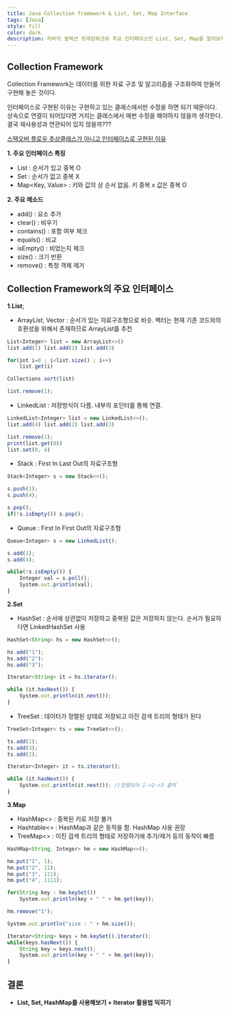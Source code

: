 ```yaml
---
title: Java Collection framework & List, Set, Map Interface
tags: [Java]
style: fill
color: dark
description: 자바의 컬렉션 프레임워크와 주요 인터페이스인 List, Set, Map을 알아보자
---
```


## Collection Framework
Collection Framework는 데이터를 위한 자료 구조 및 알고리즘을 구조화하여 만들어 구현해 놓은 것이다.

인터페이스로 구현된 이유는 구현하고 있는 클래스에서만 수정을 하면 되기 때문이다. 상속으로 연결이 되어있다면 거치는 클래스에서 매번 수정을 해야하지 않을까 생각한다. 결국 재사용성과 연관되어 있지 않을까??? 

[스택오버 플로우 추상클래스가 아니고 인터페이스로 구현된 이유](https://softwareengineering.stackexchange.com/questions/262706/why-liste-is-an-interface-but-not-abstract-class)

**1. 주요 인터페이스 특징**
- List<E> : 순서가 있고 중복 O
- Set<E> : 순서가 없고 중복 X
- Map<Key, Value> : 키와 값의 상 순서 없음. 키 중복 x 값은 중복 O

**2. 주요 메소드**
- add() : 요소 추가
- clear() : 비우기
- contains() : 포함 여부 체크
- equals() : 비교
- isEmpty() : 비었는지 체크 
- size() : 크기 반환
- remove() : 특정 객체 제거

## Collection Framework의 주요 인터페이스
**1.List**;
- ArrayList, Vector : 순서가 있는 자료구조형으로 비슷. 벡터는 현재 기존 코드와의 호환성을 위해서 존재하므로 ArrayList를 추천
```javascript
List<Integer> list = new ArrayList<>()
list.add(1) list.add(2) list.add(3)

for(int i=0 ; i<list.size() ; i++)
    list.get(i)

Collections.sort(list)

list.remove(1);
```

- LinkedList : 저장방식이 다름. 내부의 포인터를 통해 연결.
```javascript
LinkedList<Integer> list = new LinkedList<>();
list.add(4) list.add(2) list.add(3)

list.remove(1);
print(list.get(0))
list.set(0, 4)
```

- Stack : First In Last Out의 자료구조형
```javascript
Stack<Integer> s = new Stack<>();

s.push(1);
s.push(4);

s.pop();
if(!s.isEmpty()) s.pop();
```

- Queue : First In First Out의 자료구조형
```javascript
Queue<Integer> s = new LinkedList();

s.add(1);
s.add(4);

while(!s.isEmpty()) {
    Integer val = s.poll();
    System.out.println(val);
}
```

**2.Set**
- HashSet : 순서에 상관없이 저장하고 중복된 값은 저장하지 않는다. 순서가 필요하다면 LinkedHashSet 사용
```javascript
HashSet<String> hs = new HashSet<>();

hs.add("1");
hs.add("2");
hs.add("3");

Iterator<String> it = hs.iterator();

while (it.hasNext()) {
    System.out.println(it.next());
}
```

- TreeSet : 데이터가 정렬된 상태로 저장되고 이진 검색 트리의 형태가 된다
```javascript
TreeSet<Integer> ts = new TreeSet<>();

ts.add(1);
ts.add(3);
ts.add(2);

Iterator<Integer> it = ts.iterator();

while (it.hasNext()) {
    System.out.println(it.next()); //정렬되어 1->2->3 출력
}
```

**3.Map**
- HashMap<> : 중복된 키로 저장 불가
- Hashtable<> : HashMap과 같은 동작을 함. HashMap 사용 권장
- TreeMap<> : 이진 검색 트리의 형태로 저장하기에 추가/제거 등의 동작이 빠름
```javascript
HashMap<String, Integer> hm = new HashMap<>();

hm.put("1", 1);
hm.put("2", 11);
hm.put("3", 111);
hm.put("4", 1111);

for(String key : hm.keySet())
    System.out.println(key + " " + hm.get(key));

hm.remove("1");

System.out.println("size : " + hm.size());

Iterator<String> keys = hm.keySet().iterator();
while(keys.hasNext()) {
    String key = keys.next();
    System.out.println(key + " " + hm.get(key));
}
```

## 결론
- **List, Set, HashMap를 사용해보기 + Iterator 활용법 익히기**